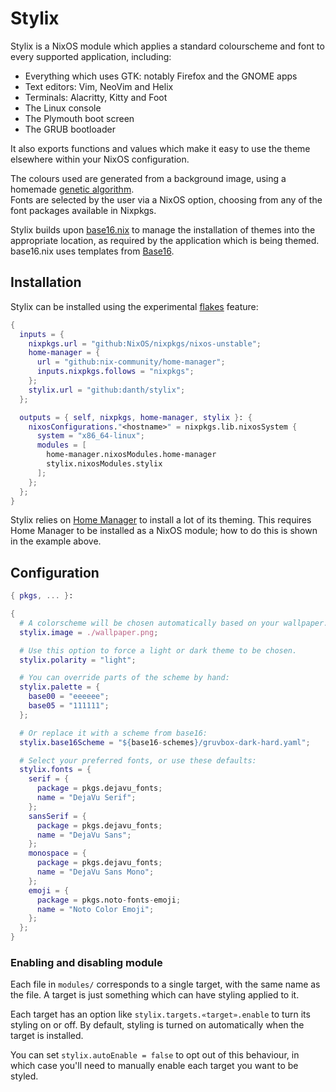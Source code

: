 # Stylix

Stylix is a NixOS module which applies a standard colourscheme and font to every supported application, including:

- Everything which uses GTK: notably Firefox and the GNOME apps
- Text editors: Vim, NeoVim and Helix
- Terminals: Alacritty, Kitty and Foot
- The Linux console
- The Plymouth boot screen
- The GRUB bootloader

It also exports functions and values which make it easy to use the theme elsewhere within your NixOS configuration.

The colours used are generated from a background image, using a homemade [genetic algorithm](https://en.wikipedia.org/wiki/Genetic_algorithm).  
Fonts are selected by the user via a NixOS option, choosing from any of the font packages available in Nixpkgs.

Stylix builds upon [base16.nix](https://github.com/SenchoPens/base16.nix#base16nix) to manage the installation of themes into the appropriate location, as required by the application which is being themed.  
base16.nix uses templates from [Base16](http://chriskempson.com/projects/base16/).

## Installation

Stylix can be installed using the experimental
[flakes](https://nixos.wiki/wiki/Flakes) feature:

```nix
{
  inputs = {
    nixpkgs.url = "github:NixOS/nixpkgs/nixos-unstable";
    home-manager = {
      url = "github:nix-community/home-manager";
      inputs.nixpkgs.follows = "nixpkgs";
    };
    stylix.url = "github:danth/stylix";
  };

  outputs = { self, nixpkgs, home-manager, stylix }: {
    nixosConfigurations."<hostname>" = nixpkgs.lib.nixosSystem {
      system = "x86_64-linux";
      modules = [
        home-manager.nixosModules.home-manager
        stylix.nixosModules.stylix
      ];
    };
  };
}
```

Stylix relies on [Home Manager](https://github.com/nix-community/home-manager)
to install a lot of its theming. This requires Home Manager to be installed as
a NixOS module; how to do this is shown in the example above.

## Configuration

```nix
{ pkgs, ... }:

{
  # A colorscheme will be chosen automatically based on your wallpaper.
  stylix.image = ./wallpaper.png;

  # Use this option to force a light or dark theme to be chosen.
  stylix.polarity = "light";

  # You can override parts of the scheme by hand:
  stylix.palette = {
    base00 = "eeeeee";
    base05 = "111111";
  };

  # Or replace it with a scheme from base16:
  stylix.base16Scheme = "${base16-schemes}/gruvbox-dark-hard.yaml";

  # Select your preferred fonts, or use these defaults:
  stylix.fonts = {
    serif = {
      package = pkgs.dejavu_fonts;
      name = "DejaVu Serif";
    };
    sansSerif = {
      package = pkgs.dejavu_fonts;
      name = "DejaVu Sans";
    };
    monospace = {
      package = pkgs.dejavu_fonts;
      name = "DejaVu Sans Mono";
    };
    emoji = {
      package = pkgs.noto-fonts-emoji;
      name = "Noto Color Emoji";
    };
  };
}
```

### Enabling and disabling module

Each file in `modules/` corresponds to a single target, with the same name as
the file. A target is just something which can have styling applied to it. 

Each target has an option like `stylix.targets.«target».enable` to turn its
styling on or off. By default, styling is turned on automatically when the
target is installed.

You can set `stylix.autoEnable = false` to opt out of this behaviour, in which
case you'll need to manually enable each target you want to be styled.
